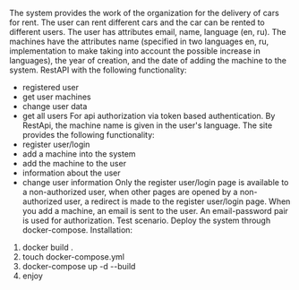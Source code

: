 The system provides the work of the organization for the delivery of cars for rent.
The user can rent different cars and the car can be rented to different users.
The user has attributes email, name, language (en, ru). The machines have the attributes name (specified in two languages en, ru, implementation to make taking into account the possible increase in languages), the year of creation, and the date of adding the machine to the system.
RestAPI with the following functionality:
- registered user
- get user machines
- change user data
- get all users
For api authorization via token based authentication.
By RestApi, the machine name is given in the user's language.
The site provides the following functionality:
- register user/login
- add a machine into the system
- add the machine to the user
- information about the user
- change user information
Only the register user/login page is available to a non-authorized user, when other pages are opened by a non-authorized user, a redirect is made to the register user/login page.
When you add a machine, an email is sent to the user.
An email-password pair is used for authorization.
Test scenario.
Deploy the system through docker-compose.
Installation:
1. docker build .
2. touch docker-compose.yml
3. docker-compose up -d --build
4. enjoy
